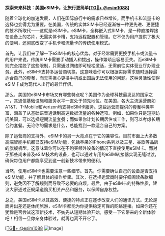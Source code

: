 **探索未来科技：美国eSIM卡，让旅行更简单[[TG💪+ @esim1088](https://t.me/s/esim1088)]**

随着全球化的加速发展，人们在国际旅行中的需求日益增长，而手机卡和流量卡的选择也变得尤为重要。在美国，传统的实体SIM卡已经逐渐被一种更先进、更便捷的技术所取代——这就是eSIM卡。eSIM卡，全称嵌入式SIM卡，是一种直接焊接在设备上的芯片，无需实体卡槽，支持远程配置和管理。它不仅为用户提供了极大的便利，还彻底改变了手机卡和流量卡的传统使用模式。

首先，让我们来了解一下eSIM卡的核心优势。对于经常需要更换手机卡或流量卡的用户来说，传统SIM卡需要手动插入和拔出，操作繁琐且容易丢失。而eSIM卡则完全摆脱了这些限制，只需通过网络即可轻松激活，无需前往实体营业厅办理业务。此外，eSIM卡支持多运营商切换，这意味着你可以根据实际需求随时选择最适合自己的套餐，而无需担心更换手机或出国后无法使用的问题。这种灵活性使得eSIM卡成为现代人出行的最佳伴侣。

那么，美国的eSIM卡市场又有哪些特点呢？美国作为全球科技最发达的国家之一，其通信基础设施和服务水平一直处于领先地位。在美国，各大主流运营商如AT&T、T-Mobile和Verizon均支持eSIM卡服务。这些运营商提供的套餐种类丰富，涵盖了从基础语音通话到高速数据流量的各种选项。例如，如果你只是短期访问美国，可以选择短期流量套餐；而如果你计划长期居住或工作，则可以考虑长期合约套餐。无论你的需求是什么，总能找到一款适合自己的方案。

除了运营商的支持外，eSIM卡的另一大亮点在于它的兼容性。目前市面上大多数高端智能手机都已支持eSIM功能，包括苹果的iPhone系列以及三星、谷歌等品牌的旗舰机型。这意味着你可以在不购买额外设备的情况下直接使用eSIM卡。而对于那些尚未普及eSIM技术的设备，也可以通过专用的eSIM转接器实现无缝过渡，确保每位用户都能享受到这一创新技术带来的便利。

当然，使用eSIM卡也需要注意一些细节。首先，你需要确认自己的设备是否支持eSIM功能，并了解具体的操作步骤。其次，在选择运营商时要仔细阅读条款细则，避免因不了解规则而导致不必要的麻烦。最后，由于eSIM卡的特殊性质，建议大家通过正规渠道购买相关产品和服务，以保障自身权益。

总之，美国eSIM卡以其高效、便捷的特点正在逐步改变人们的通讯方式。无论是商务出差还是休闲旅游，eSIM卡都能为你提供稳定可靠的网络连接。如果你还在犹豫是否尝试这项新技术，不妨先从短期体验开始，感受一下它带来的全新体验吧！相信一旦你亲身体验过，就再也离不开它了。

[[TG💪+ @esim1088](https://t.me/s/esim1088) ![Image](https://i.postimg.cc/4NQfJmqS/Snipaste-2025-05-13-00-14-12.png)]